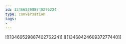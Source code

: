 ```yaml
---
id: 1346652988740276224
type: conversation
tags:
- 
---
```

![[1346652988740276224]]
![[1346842460937277440]]

